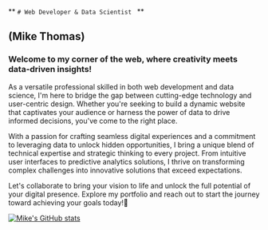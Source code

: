 ** `# Web Developer & Data Scientist ` **
## (Mike Thomas)
### Welcome to my corner of the web, where creativity meets data-driven insights!

As a versatile professional skilled in both web development and data science, I'm here to bridge the gap between cutting-edge technology and user-centric design. Whether you're seeking to build a dynamic website that captivates your audience or harness the power of data to drive informed decisions, you've come to the right place.

With a passion for crafting seamless digital experiences and a commitment to leveraging data to unlock hidden opportunities, I bring a unique blend of technical expertise and strategic thinking to every project. From intuitive user interfaces to predictive analytics solutions, I thrive on transforming complex challenges into innovative solutions that exceed expectations.

Let's collaborate to bring your vision to life and unlock the full potential of your digital presence. Explore my portfolio and reach out to start the journey toward achieving your goals today!👋

[![Mike's GitHub stats](https://github-readme-stats.vercel.app/api?username=Mikemupararano)](https://github.com/anuraghazra/github-readme-stats) 

